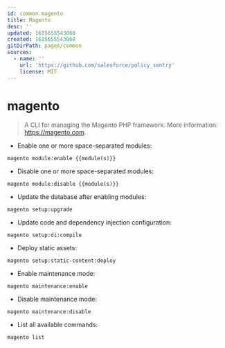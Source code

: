```yaml
---
id: common.magento
title: Magento
desc: ''
updated: 1615655543068
created: 1615655543068
gitDirPath: pages/common
sources:
  - name: ''
    url: 'https://github.com/salesforce/policy_sentry'
    license: MIT
---
```

# magento

> A CLI for managing the Magento PHP framework.
> More information: <https://magento.com>.

- Enable one or more space-separated modules:

`magento module:enable {{module(s)}}`

- Disable one or more space-separated modules:

`magento module:disable {{module(s)}}`

- Update the database after enabling modules:

`magento setup:upgrade`

- Update code and dependency injection configuration:

`magento setup:di:compile`

- Deploy static assets:

`magento setup:static-content:deploy`

- Enable maintenance mode:

`magento maintenance:enable`

- Disable maintenance mode:

`magento maintenance:disable`

- List all available commands:

`magento list`

